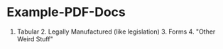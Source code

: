 Example-PDF-Docs
================

1. Tabular 2. Legally Manufactured (like legislation) 3. Forms 4. "Other Weird Stuff"

